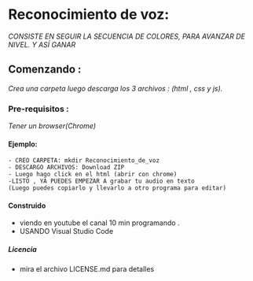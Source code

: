# Reconocimiento de voz:
 _CONSISTE EN SEGUIR LA SECUENCIA DE COLORES, PARA AVANZAR DE NIVEL. Y ASÍ GANAR_

## Comenzando :
_Crea una carpeta luego descarga los 3 archivos : (html , css y js)._ 
 

### Pre-requisitos :
_Tener un browser(Chrome)_


#### Ejemplo:
```
- CREO CARPETA: mkdir Reconocimiento_de_voz   
- DESCARGO ARCHIVOS: Download ZIP  
- Luego hago click en el html (abrir con chrome)  
-LISTO , YA PUEDES EMPEZAR A grabar tu audio en texto
(Luego puedes copiarlo y llevarlo a otro programa para editar)
```




#### Construido
 - viendo en youtube el canal 10 min programando  .  
 - USANDO Visual Studio Code  


##### Licencia 
 - mira el archivo LICENSE.md para detalles


